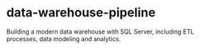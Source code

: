 # data-warehouse-pipeline
Building a modern data warehouse with SQL Server, including ETL processes, data modeling and analytics.
